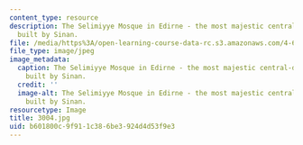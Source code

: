 ```yaml
---
content_type: resource
description: The Selimiyye Mosque in Edirne - the most majestic central-domed Mosque
  built by Sinan.
file: /media/https%3A/open-learning-course-data-rc.s3.amazonaws.com/4-614-religious-architecture-and-islamic-cultures-fall-2002/b601800c9f911c386be3924d4d53f9e3_3004.jpg
file_type: image/jpeg
image_metadata:
  caption: The Selimiyye Mosque in Edirne - the most majestic central-domed Mosque
    built by Sinan.
  credit: ''
  image-alt: The Selimiyye Mosque in Edirne - the most majestic central-domed Mosque
    built by Sinan.
resourcetype: Image
title: 3004.jpg
uid: b601800c-9f91-1c38-6be3-924d4d53f9e3
---
```

